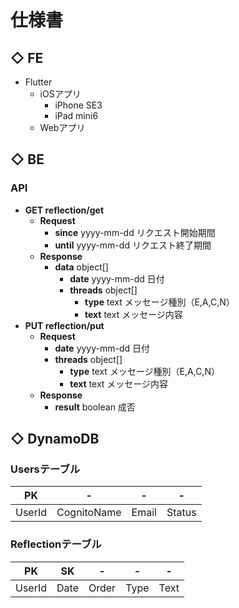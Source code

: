 # 仕様書
## ◇ FE
* Flutter
    * iOSアプリ
        * iPhone SE3
        * iPad mini6
    * Webアプリ

## ◇ BE
### API
* **GET reflection/get**
    * **Request**
        * **since** yyyy-mm-dd リクエスト開始期間
        * **until** yyyy-mm-dd リクエスト終了期間
    * **Response**
        * **data** object[]
            * **date** yyyy-mm-dd 日付
            * **threads** object[]
                * **type** text メッセージ種別（E,A,C,N）
                * **text** text メッセージ内容
* **PUT reflection/put**
    * **Request**
        * **date** yyyy-mm-dd 日付
        * **threads** object[]
            * **type** text メッセージ種別（E,A,C,N）
            * **text** text メッセージ内容
    * **Response**
        * **result** boolean 成否

## ◇ DynamoDB
### Usersテーブル
| PK     | -           | -     | -      |
| ------ | ----------- | ----- | ------ |
| UserId | CognitoName | Email | Status |
### Reflectionテーブル
| PK     | SK   | -     | -    | -    |
| ------ | ---- | ----- | ---- | ---- |
| UserId | Date | Order | Type | Text |
